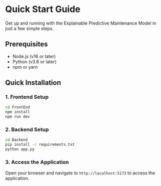 # Quick Start Guide

Get up and running with the Explainable Predictive Maintenance Model in just a few simple steps.

## Prerequisites
- Node.js (v16 or later)
- Python (v3.8 or later)
- npm or yarn

## Quick Installation

### 1. Frontend Setup
```bash
cd FrontEnd
npm install
npm run dev
```

### 2. Backend Setup
```bash
cd Backend
pip install -r requirements.txt
python app.py
```

### 3. Access the Application
Open your browser and navigate to `http://localhost:5173` to access the application.
